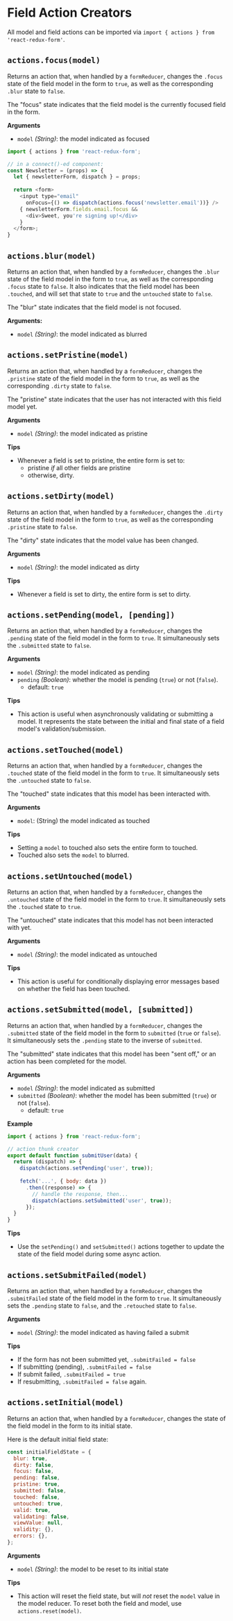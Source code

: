 # Field Action Creators

All model and field actions can be imported via `import { actions } from 'react-redux-form'`.

## `actions.focus(model)`
Returns an action that, when handled by a `formReducer`, changes the `.focus` state of the field model in the form to `true`, as well as the corresponding `.blur` state to `false`.

The "focus" state indicates that the field model is the currently focused field in the form.

**Arguments**
- `model` _(String)_: the model indicated as focused

```js
import { actions } from 'react-redux-form';

// in a connect()-ed component:
const Newsletter = (props) => {
  let { newsletterForm, dispatch } = props;
  
  return <form>
    <input type="email"
      onFocus={() => dispatch(actions.focus('newsletter.email'))} />
    { newsletterForm.fields.email.focus &&
      <div>Sweet, you're signing up!</div>
    }
  </form>;
}
```

## `actions.blur(model)`
Returns an action that, when handled by a `formReducer`, changes the `.blur` state of the field model in the form to `true`, as well as the corresponding `.focus` state to `false`. It also indicates that the field model has been `.touched`, and will set that state to `true` and the `untouched` state to `false`.

The "blur" state indicates that the field model is not focused.

**Arguments:**
- `model` _(String)_: the model indicated as blurred

## `actions.setPristine(model)`
Returns an action that, when handled by a `formReducer`, changes the `.pristine` state of the field model in the form to `true`, as well as the corresponding `.dirty` state to `false`.

The "pristine" state indicates that the user has not interacted with this field model yet.

**Arguments**
- `model` _(String)_: the model indicated as pristine

**Tips**
- Whenever a field is set to pristine, the entire form is set to:
  - pristine _if_ all other fields are pristine
  - otherwise, dirty.

## `actions.setDirty(model)`
Returns an action that, when handled by a `formReducer`, changes the `.dirty` state of the field model in the form to `true`, as well as the corresponding `.pristine` state to `false`.

The "dirty" state indicates that the model value has been changed.

**Arguments**
- `model` _(String)_: the model indicated as dirty

**Tips**
- Whenever a field is set to dirty, the entire form is set to dirty.

## `actions.setPending(model, [pending])`
Returns an action that, when handled by a `formReducer`, changes the `.pending` state of the field model in the form to `true`. It simultaneously sets the `.submitted` state to `false`.

**Arguments**
- `model` _(String)_: the model indicated as pending
- `pending` _(Boolean)_: whether the model is pending (`true`) or not (`false`).
  - default: `true`

**Tips**
- This action is useful when asynchronously validating or submitting a model. It represents the state between the initial and final state of a field model's validation/submission.

## `actions.setTouched(model)`
Returns an action that, when handled by a `formReducer`, changes the `.touched` state of the field model in the form to `true`. It simultaneously sets the `.untouched` state to `false`.

The "touched" state indicates that this model has been interacted with.

**Arguments**
- `model`: (String) the model indicated as touched

**Tips**
- Setting a `model` to touched also sets the entire form to touched.
- Touched also sets the `model` to blurred.

## `actions.setUntouched(model)`
Returns an action that, when handled by a `formReducer`, changes the `.untouched` state of the field model in the form to `true`. It simultaneously sets the `.touched` state to `true`.

The "untouched" state indicates that this model has not been interacted with yet.

**Arguments**
- `model` _(String)_: the model indicated as untouched

**Tips**
- This action is useful for conditionally displaying error messages based on whether the field has been touched.

## `actions.setSubmitted(model, [submitted])`
Returns an action that, when handled by a `formReducer`, changes the `.submitted` state of the field model in the form to `submitted` (`true` or `false`). It simultaneously sets the `.pending` state to the inverse of `submitted`.

The "submitted" state indicates that this model has been "sent off," or an action has been completed for the model.

**Arguments**
- `model` _(String)_: the model indicated as submitted
- `submitted` _(Boolean)_: whether the model has been submitted (`true`) or not (`false`).
  - default: `true`

**Example**
```js
import { actions } from 'react-redux-form';

// action thunk creator
export default function submitUser(data) {
  return (dispatch) => {
    dispatch(actions.setPending('user', true));
    
    fetch('...', { body: data })
      .then((response) => {
        // handle the response, then...
        dispatch(actions.setSubmitted('user', true));
      });
  }
}
```

**Tips**
- Use the `setPending()` and `setSubmitted()` actions together to update the state of the field model during some async action.

## `actions.setSubmitFailed(model)`
Returns an action that, when handled by a `formReducer`, changes the `.submitFailed` state of the field model in the form to `true`. It simultaneously sets the `.pending` state to `false`, and the `.retouched` state to `false`.

**Arguments**
- `model` _(String)_: the model indicated as having failed a submit

**Tips**

- If the form has not been submitted yet, `.submitFailed = false`
- If submitting (pending), `.submitFailed = false`
- If submit failed, `.submitFailed = true`
- If resubmitting, `.submitFailed = false` again.

## `actions.setInitial(model)`
Returns an action that, when handled by a `formReducer`, changes the state of the field model in the form to its initial state.

Here is the default initial field state:

```js
const initialFieldState = {
  blur: true,
  dirty: false,
  focus: false,
  pending: false,
  pristine: true,
  submitted: false,
  touched: false,
  untouched: true,
  valid: true,
  validating: false,
  viewValue: null,
  validity: {},
  errors: {},
};
```

**Arguments**
- `model` _(String)_: the model to be reset to its initial state

**Tips**
- This action will reset the field state, but will _not_ reset the `model` value in the model reducer. To reset both the field and model, use `actions.reset(model)`.